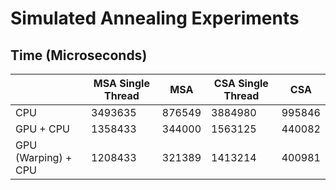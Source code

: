 # Simulated Annealing Experiments

## Time (Microseconds)
|               | MSA Single Thread | MSA       | CSA Single Thread | CSA      |
|---------------|-------------------|-----------|-------------------|----------|
| CPU           |    3493635        |  876549   |  3884980          | 995846   |
| GPU + CPU     |    1358433        |  344000   |  1563125          | 440082   |
| GPU (Warping) + CPU     |    1208433        |  321389   |  1413214          | 400981   |
